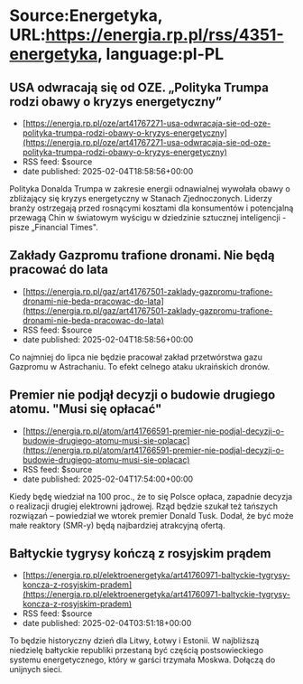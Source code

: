 # Source:Energetyka, URL:https://energia.rp.pl/rss/4351-energetyka, language:pl-PL

## USA odwracają się od OZE. „Polityka Trumpa rodzi obawy o kryzys energetyczny”
 - [https://energia.rp.pl/oze/art41767271-usa-odwracaja-sie-od-oze-polityka-trumpa-rodzi-obawy-o-kryzys-energetyczny](https://energia.rp.pl/oze/art41767271-usa-odwracaja-sie-od-oze-polityka-trumpa-rodzi-obawy-o-kryzys-energetyczny)
 - RSS feed: $source
 - date published: 2025-02-04T18:58:56+00:00

Polityka Donalda Trumpa w zakresie energii odnawialnej wywołała obawy o zbliżający się kryzys energetyczny w Stanach Zjednoczonych. Liderzy branży ostrzegają przed rosnącymi kosztami dla konsumentów i potencjalną przewagą Chin w światowym wyścigu w dziedzinie sztucznej inteligencji - pisze „Financial Times".

## Zakłady Gazpromu trafione dronami. Nie będą pracować do lata
 - [https://energia.rp.pl/gaz/art41767501-zaklady-gazpromu-trafione-dronami-nie-beda-pracowac-do-lata](https://energia.rp.pl/gaz/art41767501-zaklady-gazpromu-trafione-dronami-nie-beda-pracowac-do-lata)
 - RSS feed: $source
 - date published: 2025-02-04T18:58:56+00:00

Co najmniej do lipca nie będzie pracował zakład przetwórstwa gazu Gazpromu w Astrachaniu. To efekt celnego ataku ukraińskich dronów.

## Premier nie podjął decyzji o budowie drugiego atomu. "Musi się opłacać"
 - [https://energia.rp.pl/atom/art41766591-premier-nie-podjal-decyzji-o-budowie-drugiego-atomu-musi-sie-oplacac](https://energia.rp.pl/atom/art41766591-premier-nie-podjal-decyzji-o-budowie-drugiego-atomu-musi-sie-oplacac)
 - RSS feed: $source
 - date published: 2025-02-04T17:54:00+00:00

Kiedy będę wiedział na 100 proc., że to się Polsce opłaca, zapadnie decyzja o realizacji drugiej elektrowni jądrowej. Rząd będzie szukał też tańszych rozwiązań – powiedział we wtorek premier Donald Tusk. Dodał, że być może małe reaktory (SMR-y) będą najbardziej atrakcyjną ofertą.

## Bałtyckie tygrysy kończą z rosyjskim prądem
 - [https://energia.rp.pl/elektroenergetyka/art41760971-baltyckie-tygrysy-koncza-z-rosyjskim-pradem](https://energia.rp.pl/elektroenergetyka/art41760971-baltyckie-tygrysy-koncza-z-rosyjskim-pradem)
 - RSS feed: $source
 - date published: 2025-02-04T03:51:18+00:00

To będzie historyczny dzień dla Litwy, Łotwy i Estonii. W najbliższą niedzielę bałtyckie republiki przestaną być częścią postsowieckiego systemu energetycznego, który w garści trzymała Moskwa. Dołączą do unijnych sieci.

